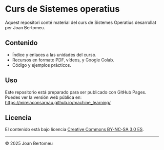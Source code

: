 # Curs de Sistemes operatius

Aquest repositori conté material del curs de Sistemes Operatius desarrollat per Joan Bertomeu.

## Contenido

- Índice y enlaces a las unidades del curso.
- Recursos en formato PDF, vídeos, y Google Colab.
- Código y ejemplos prácticos.

## Uso

Este repositorio está preparado para ser publicado con GitHub Pages.  
Puedes ver la versión web pública en:  
https://mireiaconsarnau.github.io/machine_learning/

## Licencia

El contenido está bajo licencia [Creative Commons BY-NC-SA 3.0 ES](LICENSE.md).


---

© 2025 Joan Bertomeu

